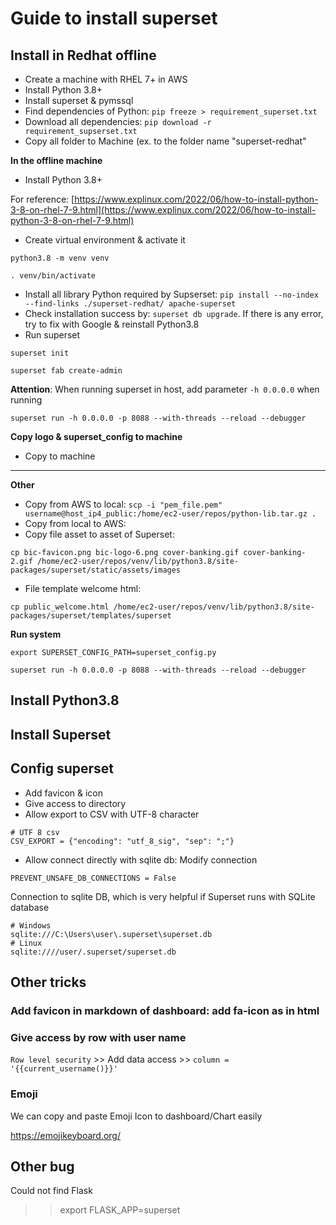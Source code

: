 # Guide to install superset

## Install in Redhat offline

- Create a machine with RHEL 7+ in AWS
- Install Python 3.8+
- Install superset & pymssql
- Find dependencies of Python: `pip freeze > requirement_superset.txt`
- Download all dependencies: `pip download -r requirement_supserset.txt`
- Copy all folder to Machine (ex. to the folder name "superset-redhat"

**In the offline machine**

- Install Python 3.8+

For reference: [https://www.explinux.com/2022/06/how-to-install-python-3-8-on-rhel-7-9.html](https://www.explinux.com/2022/06/how-to-install-python-3-8-on-rhel-7-9.html)

- Create virtual environment & activate it

`python3.8 -m venv venv`

`. venv/bin/activate`

- Install all library Python required by Supserset: `pip install --no-index --find-links ./superset-redhat/ apache-superset`
- Check installation success by: `superset db upgrade`. If there is any error, try to fix with Google & reinstall Python3.8
- Run superset

`superset init`

`superset fab create-admin`

**Attention**: When running superset in host, add parameter `-h 0.0.0.0` when running

`superset run -h 0.0.0.0 -p 8088 --with-threads --reload --debugger`

**Copy logo & superset_config to machine**

- Copy to machine

---

**Other**

- Copy from AWS to local: `scp -i "pem_file.pem" username@host_ip4_public:/home/ec2-user/repos/python-lib.tar.gz .`
- Copy from local to AWS: 
- Copy file asset to asset of Superset:

`cp bic-favicon.png bic-logo-6.png cover-banking.gif cover-banking-2.gif /home/ec2-user/repos/venv/lib/python3.8/site-packages/superset/static/assets/images`

- File template welcome html:

`cp public_welcome.html /home/ec2-user/repos/venv/lib/python3.8/site-packages/superset/templates/superset`

**Run system**

`export SUPERSET_CONFIG_PATH=superset_config.py`

`superset run -h 0.0.0.0 -p 8088 --with-threads --reload --debugger`

## Install Python3.8

## Install Superset

## Config superset

- Add favicon & icon
- Give access to directory
- Allow export to CSV with UTF-8 character

```
# UTF 8 csv
CSV_EXPORT = {"encoding": "utf_8_sig", "sep": ";"}
```

- Allow connect directly with sqlite db: Modify connection

```
PREVENT_UNSAFE_DB_CONNECTIONS = False
```

Connection to sqlite DB, which is very helpful if Superset runs with SQLite database

```
# Windows
sqlite:///C:\Users\user\.superset\superset.db
# Linux
sqlite:////user/.superset/superset.db
```


## Other tricks

### Add favicon in markdown of dashboard: add fa-icon as in html
### Give access by row with user name 

`Row level security` >> Add data access >> `column = '{{current_username()}}'`

### Emoji

We can copy and paste Emoji Icon to dashboard/Chart easily

https://emojikeyboard.org/

## Other bug

Could not find Flask

>> export FLASK_APP=superset

